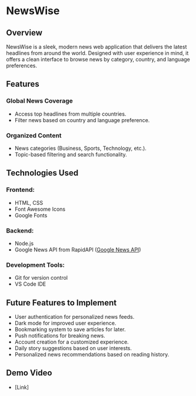 # NewsWise

## Overview

NewsWise is a sleek, modern news web application that delivers the latest headlines from around the world. Designed with user experience in mind, it offers a clean interface to browse news by category, country, and language preferences.

## Features

### Global News Coverage
- Access top headlines from multiple countries.
- Filter news based on country and language preference.

### Organized Content
- News categories (Business, Sports, Technology, etc.).
- Topic-based filtering and search functionality.

## Technologies Used

### Frontend:
- HTML, CSS
- Font Awesome Icons
- Google Fonts

### Backend:
- Node.js
- Google News API from RapidAPI ([Google News API](https://rapidapi.com/bonaipowered/api/google-news22))

### Development Tools:
- Git for version control
- VS Code IDE

## Future Features to Implement

- User authentication for personalized news feeds.
- Dark mode for improved user experience.
- Bookmarking system to save articles for later.
- Push notifications for breaking news.
- Account creation for a customized experience.
- Daily story suggestions based on user interests.
- Personalized news recommendations based on reading history.

## Demo Video

- [Link]



